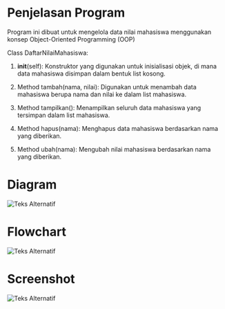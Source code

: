 # Penjelasan Program

Program ini dibuat untuk mengelola data nilai mahasiswa menggunakan konsep Object-Oriented Programming (OOP)

Class DaftarNilaiMahasiswa:

  1. __init__(self): Konstruktor yang digunakan untuk inisialisasi objek, di mana data mahasiswa disimpan dalam bentuk list kosong.

  2. Method tambah(nama, nilai): Digunakan untuk menambah data mahasiswa berupa nama dan nilai ke dalam list mahasiswa.

  3. Method tampilkan(): Menampilkan seluruh data mahasiswa yang tersimpan dalam list mahasiswa.

  4. Method hapus(nama): Menghapus data mahasiswa berdasarkan nama yang diberikan.

  5. Method ubah(nama): Mengubah nilai mahasiswa berdasarkan nama yang diberikan.

# Diagram 
![Teks Alternatif](Diagram_lab8.png)

# Flowchart
![Teks Alternatif](flowchart_lab8.png)

# Screenshot
![Teks Alternatif](ss_lab8.png)
